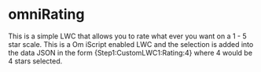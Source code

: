 # omniRating

This is a simple LWC that allows you to rate what ever you want on a 1 - 5 star scale.  This is a Om iScript enabled LWC and the selection is added into the data JSON in the form {Step1:CustomLWC1:Rating:4} where 4 would be 4 stars selected. 

